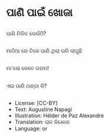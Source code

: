 # ପାଣି ପାଇଁ ଖୋଜା

##
ପାଣି ମିଳିବ କେଉଁଠି?

##
ମାଠିଆ ରେ ଟିକେ ପାଣି ଥିଲା ପରି ଲାଗୁଛି 

##
ମା'ଲୋ କେତେ ଗରମ!

##
ଏଇ ପାଣି ଥଣ୍ଡା କି?


##
* License: [CC-BY]
* Text: Augustine Napagi
* Illustration: Hélder de Paz Alexandre
* Translation: ରାଜ କିଶୋର
* Language: or
